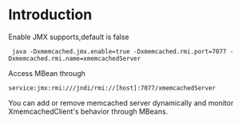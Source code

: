 # Introduction #

Enable JMX supports,default is false
```
 java -Dxmemcached.jmx.enable=true -Dxmemcached.rmi.port=7077 -Dxmemcached.rmi.name=xmemcachedServer 
```
Access MBean through
```
service:jmx:rmi:///jndi/rmi://[host]:7077/xmemcachedServer 
```

You can add or remove memcached server dynamically and monitor XmemcachedClient's behavior through MBeans.